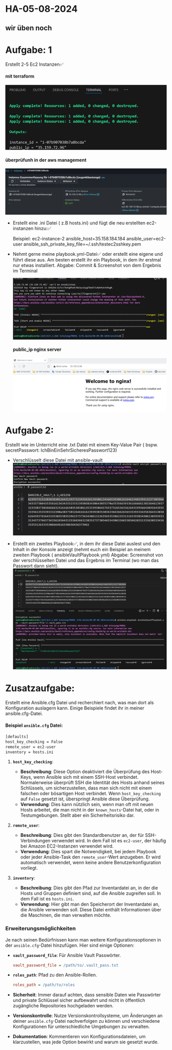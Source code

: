 # HA-05-08-2024
wir üben noch
---

# Aufgabe: 1
Erstellt 2-5 Ec2 Instanzen✅
#### mit terraform

![terraform](image.png)

#### überprüfunh in der aws management
![aws management](image-1.png)

- Erstellt eine .ini Datei ( z.B hosts.ini) und fügt die neu erstellten  ec2-instanzen  hinzu:✅

    Beispiel: ec2-instance-2 ansible_host=35.158.184.184 ansible_user=ec2-user ansible_ssh_private_key_file=~/.ssh/testec2sshkey.pem 

- Nehmt gerne meine playbook.yml-Datei✅ oder erstellt eine eigene und führt diese aus. 
    Am besten erstellt ihr ein Playbook, in dem ihr erstmal nur etwas installiert.
    Abgabe:
    Commit & Screenshot von dem Ergebnis im Terminal 


    ![nginx install](image-2.png)

    #### public_ip nginx server
    ![nginx](image-3.png)

# Aufgabe 2: 
Erstellt wie im Unterricht eine .txt Datei mit einem Key-Value Pair ( bspw. secretPasswort:     IchBinEinSehrSicheresPasswort123)

- Verschlüsselt diese Datei mit ansible-vault
    ![verschlüsselung](image-8.png)
    ![alt text](image-7.png)

- Erstellt ein zweites Playbook✅, in dem ihr diese Datei auslest und den Inhalt in der Konsole anzeigt (nehmt euch ein Beispiel an meinem zweiten Playbook ( ansibleVaultPlaybook.yml)
Abgabe: 
Screenshot von der verschlüsselten Datei und das Ergebnis im Terminal (wo man das Passwort dann sieht).
![alt text](image-9.png)

# Zusatzaufgabe:
Erstellt eine Ansible.cfg Datei und recherchiert nach, was man dort als Konfiguration auslagern kann. Einige Beispiele findet ihr in meiner ansible.cfg-Datei.


#### Beispiel `ansible.cfg` Datei:

```
[defaults]
host_key_checking = False
remote_user = ec2-user
inventory = hosts.ini
```

1. **`host_key_checking`**: 
   - **Beschreibung**: Diese Option deaktiviert die Überprüfung des Host-Keys, wenn Ansible sich mit einem SSH-Host verbindet. Normalerweise überprüft SSH die Identität des Hosts anhand seines Schlüssels, um sicherzustellen, dass man sich nicht mit einem falschen oder bösartigen Host verbindet. Wenn `host_key_checking` auf `False` gesetzt ist, überspringt Ansible diese Überprüfung.
   - **Verwendung**: Dies kann nützlich sein, wenn man oft mit neuen Hosts arbeitet, die man nicht in der `known_hosts`-Datei hat, oder in Testumgebungen. Stellt aber ein Sicherheitsrisiko dar.

2. **`remote_user`**:
   - **Beschreibung**: Dies gibt den Standardbenutzer an, der für SSH-Verbindungen verwendet wird. In dem Fall ist es `ec2-user`, der häufig bei Amazon EC2-Instanzen verwendet wird.
   - **Verwendung**: Dies spart die Notwendigkeit, bei jedem Playbook oder jeder Ansible-Task den `remote_user`-Wert anzugeben. Er wird automatisch verwendet, wenn keine andere Benutzerkonfiguration vorliegt.

3. **`inventory`**:
   - **Beschreibung**: Dies gibt den Pfad zur Inventardatei an, in der die Hosts und Gruppen definiert sind, auf die Ansible zugreifen soll. In dem Fall ist es `hosts.ini`.
   - **Verwendung**: Hier gibt man den Speicherort der Inventardatei an, die Ansible verwenden soll. Diese Datei enthält Informationen über die Maschinen, die man verwalten möchte.

### Erweiterungsmöglichkeiten

Je nach seinen Bedürfnissen kann man weitere Konfigurationsoptionen in der `ansible.cfg`-Datei hinzufügen. Hier sind einige Optionen:

- **`vault_password_file`**: Für Ansible Vault Passwörter.
  ```ini
  vault_password_file = /path/to/.vault_pass.txt
  ```

- **`roles_path`**: Pfad zu den Ansible-Rollen.
  ```ini
  roles_path = /path/to/roles
  ```

- **Sicherheit**: Immer darauf achten, dass sensible Daten wie Passwörter und private Schlüssel sicher aufbewahrt und nicht in öffentlich zugängliche Repositories hochgeladen werden.

- **Versionskontrolle**: Nutze Versionskontrollsysteme, um Änderungen an deiner `ansible.cfg`-Datei nachverfolgen zu können und verschiedene Konfigurationen für unterschiedliche Umgebungen zu verwalten.

- **Dokumentation**: Kommentieren von Konfigurationsdateien, um klarzustellen, was jede Option bewirkt und warum sie gesetzt wurde.
